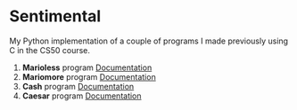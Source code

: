 # Sentimental
My Python implementation of a couple of programs I made previously using C in the CS50 course.

1. **Marioless** program
   [Documentation](https://docs.cs50.net/2019/x/psets/6/sentimental/mario/less/mario.html)
2. **Mariomore** program
   [Documentation](https://docs.cs50.net/2019/x/psets/6/sentimental/mario/more/mario.html)
3. **Cash** program
   [Documentation](https://docs.cs50.net/2019/x/psets/6/sentimental/cash/cash.html)
4. **Caesar** program
   [Documentation](https://docs.cs50.net/2019/x/psets/6/sentimental/caesar/caesar.html)
